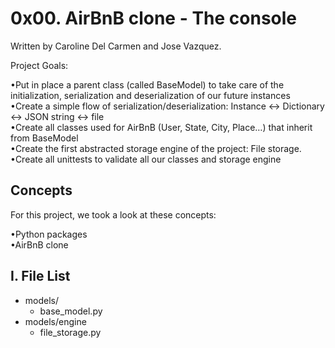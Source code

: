 # 0x00. AirBnB clone - The console  

Written by Caroline Del Carmen and Jose Vazquez.  

Project Goals:  

•Put in place a parent class (called BaseModel) to take care of the initialization, serialization and deserialization of our future instances  
•Create a simple flow of serialization/deserialization: Instance <-> Dictionary <-> JSON string <-> file  
•Create all classes used for AirBnB (User, State, City, Place…) that inherit from BaseModel  
•Create the first abstracted storage engine of the project: File storage.  
•Create all unittests to validate all our classes and storage engine  

## Concepts  
For this project, we took a look at these concepts:  

•Python packages  
•AirBnB clone  

I. File List  
------------  
- models/    
  - base_model.py  
- models/engine  
  - file_storage.py  

